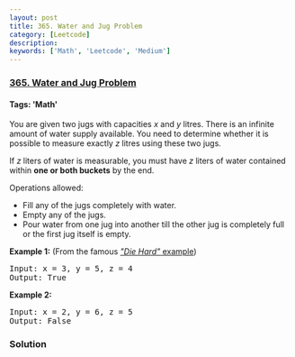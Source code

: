 ```yaml
---
layout: post
title: 365. Water and Jug Problem
category: [Leetcode]
description: 
keywords: ['Math', 'Leetcode', 'Medium']
---
```

### [365. Water and Jug Problem](https://leetcode.com/problems/water-and-jug-problem)

#### Tags: 'Math'

<div class="content__u3I1 question-content__JfgR"><div><p>You are given two jugs with capacities <i>x</i> and <i>y</i> litres. There is an infinite amount of water supply available. You need to determine whether it is possible to measure exactly <i>z</i> litres using these two jugs.</p>
<p>If <i>z</i> liters of water is measurable, you must have <i>z</i> liters of water contained within <b>one or both buckets</b> by the end.</p>
<p>Operations allowed:</p>
<ul>
<li>Fill any of the jugs completely with water.</li>
<li>Empty any of the jugs.</li>
<li>Pour water from one jug into another till the other jug is completely full or the first jug itself is empty.</li>
</ul>
<p><b>Example 1:</b> (From the famous <a href="https://www.youtube.com/watch?v=BVtQNK_ZUJg" target="_blank"><i>"Die Hard"</i> example</a>)</p>
<pre>Input: x = 3, y = 5, z = 4
Output: True
</pre>
<p><b>Example 2:</b></p>
<pre>Input: x = 2, y = 6, z = 5
Output: False
</pre></div></div>

### Solution
